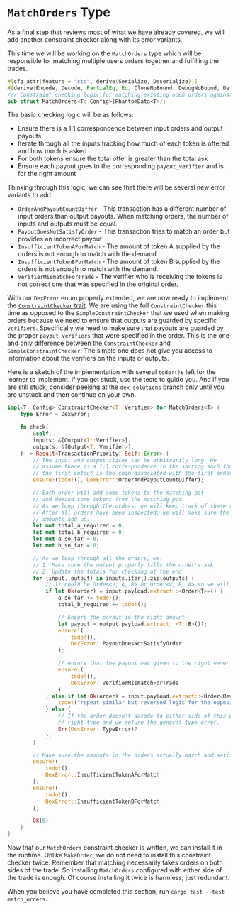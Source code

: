 # `MatchOrders` Type

As a final step that reviews most of what we have already covered, we will add another constraint checker along with its error variants.

This time we will be working on the `MatchOrders` type which will be responsible for matching multiple users orders together and fulfilling the trades.

```rust
#[cfg_attr(feature = "std", derive(Serialize, Deserialize))]
#[derive(Encode, Decode, PartialEq, Eq, CloneNoBound, DebugNoBound, DefaultNoBound, TypeInfo)]
/// Constraint checking logic for matching existing open orders against one another
pub struct MatchOrders<T: Config>(PhantomData<T>);
```

The basic checking logic will be as follows:
* Ensure there is a 1:1 correspondence between input orders and output payouts
* Iterate through all the inputs tracking how much of each token is offered and how much is asked
* For both tokens ensure the total offer is greater than the total ask
* Ensure each payout goes to the corresponding `payout_verifier` and is for the right amount

Thinking through this logic, we can see that there will be several new error variants to add:
* `OrderAndPayoutCountDiffer` - This transaction has a different number of input orders than output payouts.
  When matching orders, the number of inputs and outputs must be equal.
* `PayoutDoesNotSatisfyOrder` - This transaction tries to match an order but provides an incorrect payout.
* `InsufficientTokenAForMatch` - The amount of token A supplied by the orders is not enough to match with the demand.
* `InsufficientTokenBForMatch` - The amount of token B supplied by the orders is not enough to match with the demand.
* `VerifierMismatchForTrade` - The verifier who is receiving the tokens is not correct one that was specified in the original order.

With our `DexError` enum properly extended, we are now ready to implement the [`ConstraintChecker` trait]().
We are using the full `ConstraintChecker` this time as opposed to the `SimpleConstraintChecker` that we used when making orders because we need to ensure that outputs are guarded by specific `Verifiers`.
Specifically we need to make sure that payouts are guarded by the proper `payout_verifiers` that were specified in the order.
This is the one and only difference between the `ConstraintChecker` and `SimpleConstraintChecker`: The simple one does not give you access to information about the verifiers on the inputs or outputs.

Here is a sketch of the implementation with several `todo!()`s left for the learner to implement.
If you get stuck, use the tests to guide you.
And if you are still stuck, consider peeking at the `dex-solutions` branch only until you are unstuck and then continue on your own.

```rust
impl<T: Config> ConstraintChecker<T::Verifier> for MatchOrders<T> {
    type Error = DexError;

    fn check(
        &self,
        inputs: &[Output<T::Verifier>],
        outputs: &[Output<T::Verifier>],
    ) -> Result<TransactionPriority, Self::Error> {
        // The input and output slices can be arbitrarily long. We
        // assume there is a 1:1 correspondence in the sorting such that
        // the first output is the coin associated with the first order etc.
        ensure!(todo!(), DexError::OrderAndPayoutCountDiffer);

        // Each order will add some tokens to the matching pot
        // and demand some tokens from the matching pot.
        // As we loop through the orders, we will keep track of these totals.
        // After all orders have been inspected, we will make sure the
        // amounts add up.
        let mut total_a_required = 0;
        let mut total_b_required = 0;
        let mut a_so_far = 0;
        let mut b_so_far = 0;

        // As we loop through all the orders, we:
        // 1. Make sure the output properly fills the order's ask
        // 2. Update the totals for checking at the end
        for (input, output) in inputs.iter().zip(outputs) {
            // It could be Order<V, A, B> or Order<V, B, A> so we will try both.
            if let Ok(order) = input.payload.extract::<Order<T>>() {
                a_so_far += todo!();
                total_b_required += todo!();

                // Ensure the payout is the right amount
                let payout = output.payload.extract::<T::B>()?;
                ensure!(
                    todo!(),
                    DexError::PayoutDoesNotSatisfyOrder
                );

                // ensure that the payout was given to the right owner
                ensure!(
                    todo!(),
                    DexError::VerifierMismatchForTrade
                )
            } else if let Ok(order) = input.payload.extract::<Order<ReverseConfig<T>>>() {
                todo!("repeat similar but reversed logic for the opposite side of the order");
            } else {
                // If the order doesn't decode to either side of this pair, then it is not the
                // right type and we return the general type error.
                Err(DexError::TypeError)?
            };
        }

        // Make sure the amounts in the orders actually match and satisfy each other.
        ensure!(
            todo!(),
            DexError::InsufficientTokenAForMatch
        );
        ensure!(
            todo!(),
            DexError::InsufficientTokenBForMatch
        );

        Ok(0)
    }
}
```

Now that our `MatchOrders` constraint checker is written, we can install it in the runtime.
Unlike `MakeOrder`, we do not need to install this constraint checker twice.
Remember that matching necessarily takes orders on both sides of the trade.
So installing `MatchOrders` configured with either side of the trade is enough.
Of course installing it twice is harmless, just redundant.

When you believe you have completed this section, run `cargo test --test match_orders`.

